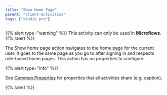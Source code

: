 ```yaml
---
title: "Show Home Page"
parent: "client-activities"
tags: ["studio pro"]
---
```


{{% alert type="warning" %}}
This activity can only be used in **Microflows**.
{{% /alert %}}

The Show home page action navigates to the home page for the current user. It goes to the same page as you go to after signing in and respects role-based home pages. This action has no properties to configure.

{{% alert type="info" %}}

See [Common Properties](microflow-element-common-properties) for properties that all activities share (e.g. caption).

{{% /alert %}}
